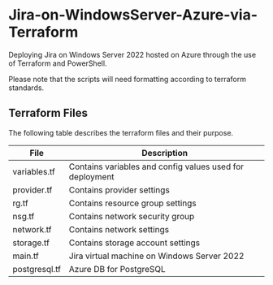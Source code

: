 # Jira-on-WindowsServer-Azure-via-Terraform
Deploying Jira on Windows Server 2022 hosted on Azure through the use of Terraform and PowerShell.

Please note that the scripts will need formatting according to terraform standards.

## Terraform Files

The following table describes the terraform files and their purpose.  

| File                | Description                                             | 
| ------------------- | ----------------                                        | 
| variables.tf        | Contains variables and config values used for deployment| 
| provider.tf         | Contains provider settings                              |
| rg.tf               | Contains resource group settings                        |
| nsg.tf              | Contains network security group                         |   
| network.tf          | Contains network settings                               |
| storage.tf          | Contains storage account settings                       |
| main.tf             | Jira virtual machine on Windows Server 2022             |
| postgresql.tf       | Azure DB for PostgreSQL                                 |
